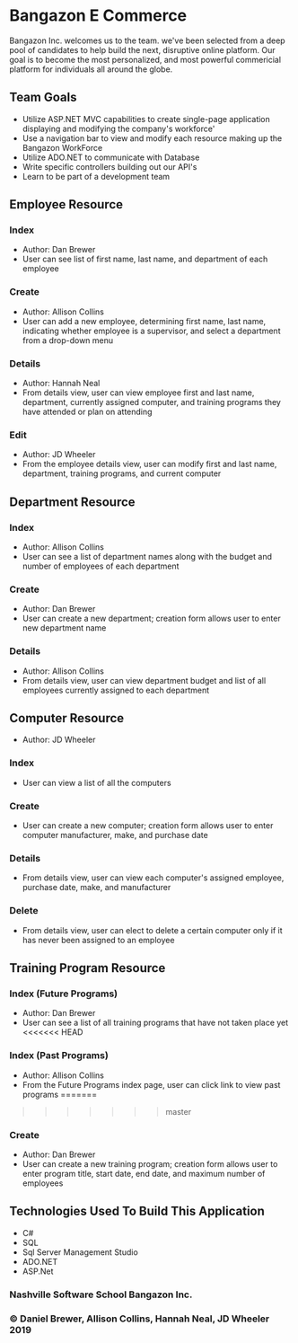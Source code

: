 # Bangazon E Commerce
Bangazon Inc. welcomes us to the team. we've been selected from a deep pool of candidates
to help build the next, disruptive online platform. Our goal is to become the most personalized, 
and most powerful commericial platform for individuals all around the globe.

## Team Goals
- Utilize ASP.NET MVC capabilities to create single-page application displaying and modifying the company's workforce'
- Use a navigation bar to view and modify each resource making up the Bangazon WorkForce
- Utilize ADO.NET to communicate with Database
- Write specific controllers building out our API's
- Learn to be part of a development team

## Employee Resource
### Index
- Author: Dan Brewer
- User can see list of first name, last name, and department of each employee
### Create
- Author: Allison Collins
- User can add a new employee, determining first name, last name, indicating whether employee is a supervisor, and select a department from a drop-down menu
### Details
- Author: Hannah Neal
- From details view, user can view employee first and last name, department, currently assigned computer, and training programs they have attended or plan on attending
### Edit
- Author: JD Wheeler
- From the employee details view, user can modify first and last name, department, training programs, and current computer

## Department Resource 
### Index
- Author: Allison Collins
- User can see a list of department names along with the budget and number of employees of each department
### Create
- Author: Dan Brewer
- User can create a new department; creation form allows user to enter new department name
### Details
- Author: Allison Collins
- From details view, user can view department budget and list of all employees currently assigned to each department 

## Computer Resource
- Author: JD Wheeler
### Index
- User can view a list of all the computers
### Create
- User can create a new computer; creation form allows user to enter computer manufacturer, make, and purchase date
### Details 
- From details view, user can view each computer's assigned employee, purchase date, make, and manufacturer
### Delete
- From details view, user can elect to delete a certain computer only if it has never been assigned to an employee

## Training Program Resource
### Index (Future Programs)
- Author: Dan Brewer
- User can see a list of all training programs that have not taken place yet
<<<<<<< HEAD
### Index (Past Programs)
- Author: Allison Collins
- From the Future Programs index page, user can click link to view past programs
=======
>>>>>>> master
### Create
- Author: Dan Brewer
- User can create a new training program; creation form allows user to enter program title, start date, end date, and maximum number of employees


## Technologies Used To Build This Application
- C#
- SQL
- Sql Server Management Studio
- ADO.NET
- ASP.Net

### Nashville Software School Bangazon Inc.

### &copy; Daniel Brewer, Allison Collins, Hannah Neal, JD Wheeler 2019
